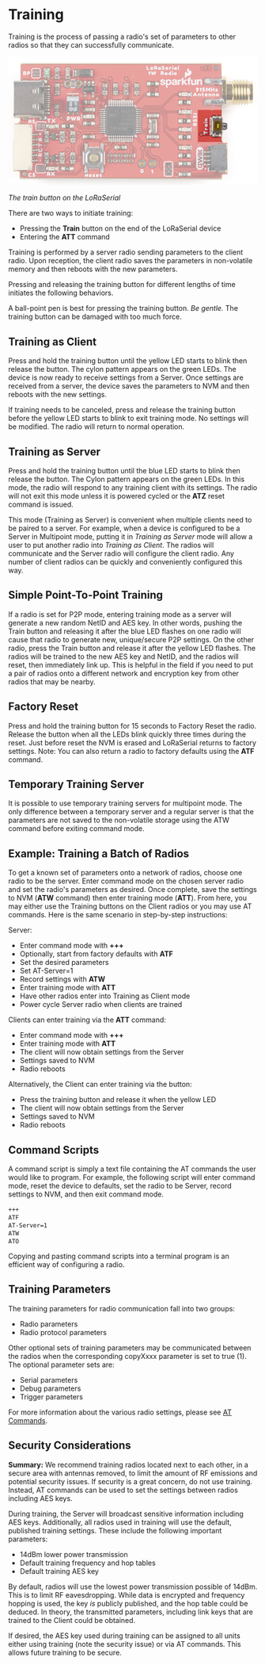 # Training

Training is the process of passing a radio's set of parameters to other radios so that they can successfully communicate.

![Training button on LoRaSerial](Original/SparkFun_LoRaSerial_-_Train.png)

*The train button on the LoRaSerial*

There are two ways to initiate training:

* Pressing the **Train** button on the end of the LoRaSerial device
* Entering the **ATT** command

Training is performed by a server radio sending parameters to the client radio. Upon reception, the client radio saves the parameters in non-volatile memory and then reboots with the new parameters.

Pressing and releasing the training button for different lengths of time initiates the following behaviors.

A ball-point pen is best for pressing the training button. *Be gentle.* The training button can be damaged with too much force.

## Training as Client

Press and hold the training button until the yellow LED starts to blink then release the button. The cylon pattern appears on the green LEDs. The device is now ready to receive settings from a Server. Once settings are received from a server, the device saves the parameters to NVM and then reboots with the new settings.

If training needs to be canceled, press and release the training button before the yellow LED starts to blink to exit training mode. No settings will be modified. The radio will return to normal operation.

## Training as Server

Press and hold the training button until the blue LED starts to blink then release the button. The Cylon pattern appears on the green LEDs. In this mode, the radio will respond to any training client with its settings. The radio will not exit this mode unless it is powered cycled or the **ATZ** reset command is issued.

This mode (Training as Server) is convenient when multiple clients need to be paired to a server. For example, when a device is configured to be a Server in Multipoint mode, putting it in *Training as Server* mode will allow a user to put another radio into *Training as Client*. The radios will communicate and the Server radio will configure the client radio. Any number of client radios can be quickly and conveniently configured this way.

## Simple Point-To-Point Training

If a radio is set for P2P mode, entering training mode as a server will generate a new random NetID and AES key. In other words, pushing the Train button and releasing it after the blue LED flashes on one radio will cause that radio to generate new, unique/secure P2P settings. On the other radio, press the Train button and release it after the yellow LED flashes. The radios will be trained to the new AES key and NetID, and the radios will reset, then immediately link up. This is helpful in the field if you need to put a pair of radios onto a different network and encryption key from other radios that may be nearby.

## Factory Reset

Press and hold the training button for 15 seconds to Factory Reset the radio. Release the button when all the LEDs blink quickly three times during the reset.  Just before reset the NVM is erased and LoRaSerial returns to factory settings. Note: You can also return a radio to factory defaults using the **ATF** command.

## Temporary Training Server

It is possible to use temporary training servers for multipoint mode. The only difference between a temporary server and a regular server is that the parameters are not saved to the non-volatile storage using the ATW command before exiting command mode.

## Example: Training a Batch of Radios

To get a known set of parameters onto a network of radios, choose one radio to be the server. Enter command mode on the chosen server radio and set the radio's parameters as desired. Once complete, save the settings to NVM (**ATW** command) then enter training mode (**ATT**). From here, you may either use the Training buttons on the Client radios or you may use AT commands. Here is the same scenario in step-by-step instructions:

Server:

* Enter command mode with **+++**
* Optionally, start from factory defaults with **ATF**
* Set the desired parameters
* Set AT-Server=1
* Record settings with **ATW**
* Enter training mode with **ATT**
* Have other radios enter into Training as Client mode
* Power cycle Server radio when clients are trained

Clients can enter training via the **ATT** command:

* Enter command mode with **+++**
* Enter training mode with **ATT**
* The client will now obtain settings from the Server
* Settings saved to NVM
* Radio reboots

Alternatively, the Client can enter training via the button:

* Press the training button and release it when the yellow LED
* The client will now obtain settings from the Server
* Settings saved to NVM
* Radio reboots

## Command Scripts

A command script is simply a text file containing the AT commands the user would like to program. For example, the following script will enter command mode, reset the device to defaults, set the radio to be Server, record settings to NVM, and then exit command mode.

    +++
    ATF
    AT-Server=1
    ATW
    ATO

Copying and pasting command scripts into a terminal program is an efficient way of configuring a radio.

## Training Parameters

The training parameters for radio communication fall into two groups:

* Radio parameters
* Radio protocol parameters

Other optional sets of training parameters may be communicated between the radios when the corresponding copyXxxx parameter is set to true (1). The optional parameter sets are:

* Serial parameters
* Debug parameters
* Trigger parameters

For more information about the various radio settings, please see [AT Commands](http://docs.sparkfun.com/SparkFun_LoRaSerial/at_commands/).

## Security Considerations

**Summary:** We recommend training radios located next to each other, in a secure area with antennas removed, to limit the amount of RF emissions and potential security issues. If security is a great concern, do not use training. Instead, AT commands can be used to set the settings between radios including AES keys.

During training, the Server will broadcast sensitive information including AES keys. Additionally, all radios used in training will use the default, published training settings. These include the following important parameters:

* 14dBm lower power transmission
* Default training frequency and hop tables
* Default training AES key

By default, radios will use the lowest power transmission possible of 14dBm. This is to limit RF eavesdropping. While data is encrypted and frequency hopping is used, the key *is* publicly published, and the hop table could be deduced. In theory, the transmitted parameters, including link keys that are trained to the Client could be obtained. 

If desired, the AES key used during training can be assigned to all units either using training (note the security issue) or via AT commands. This allows future training to be secure.

